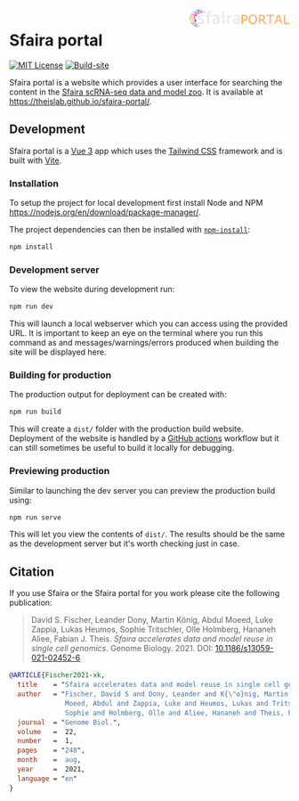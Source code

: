 <img src="src/assets/logo.png" align="right" alt="zellkonverter logo" width="180" />

# Sfaira portal

[![MIT License](https://img.shields.io/github/license/theislab/sfaira-portal)](https://github.com/theislab/sfaira-portal/blob/main/LICENSE)
[![Build-site](https://github.com/theislab/sfaira-portal/actions/workflows/build-site.yml/badge.svg)](https://github.com/theislab/sfaira-portal/actions/workflows/build-site.yml)

Sfaira portal is a website which provides a user interface for searching the content in the [Sfaira scRNA-seq data and model zoo](https://github.com/theislab/sfaira).
It is available at https://theislab.github.io/sfaira-portal/.

## Development

Sfaira portal is a [Vue 3](https://v3.vuejs.org/) app which uses the [Tailwind CSS](https://tailwindcss.com/) framework and is built with [Vite](https://vitejs.dev/).

### Installation

To setup the project for local development first install Node and NPM https://nodejs.org/en/download/package-manager/.

The project dependencies can then be installed with [`npm-install`](https://docs.npmjs.com/cli/v6/commands/npm-install):

```bash
npm install
```

### Development server

To view the website during development run:

```bash
npm run dev
```

This will launch a local webserver which you can access using the provided URL.
It is important to keep an eye on the terminal where you run this command as and messages/warnings/errors produced when building the site will be displayed here.

### Building for production

The production output for deployment can be created with:

```bash
npm run build
```

This will create a `dist/` folder with the production build website.
Deployment of the website is handled by a [GitHub actions](https://github.com/theislab/sfaira-portal/actions) workflow but it can still sometimes be useful to build it locally for debugging.

### Previewing production

Similar to launching the dev server you can preview the production build using:

```bash
npm run serve
```

This will let you view the contents of `dist/`.
The results should be the same as the development server but it's worth checking just in case.

## Citation

If you use Sfaira or the Sfaira portal for you work please cite the following publication:

> David S. Fischer, Leander Dony, Martin König, Abdul Moeed, Luke Zappia, Lukas Heumos, Sophie Tritschler, Olle Holmberg, Hananeh Aliee, Fabian J. Theis.
> _Sfaira accelerates data and model reuse in single cell genomics_.
> Genome Biology. 2021. DOI: [10.1186/s13059-021-02452-6](https://doi.org/10.1186/s13059-021-02452-6)

```bibtex
@ARTICLE{Fischer2021-xk,
  title    = "Sfaira accelerates data and model reuse in single cell genomics",
  author   = "Fischer, David S and Dony, Leander and K{\"o}nig, Martin and
              Moeed, Abdul and Zappia, Luke and Heumos, Lukas and Tritschler,
              Sophie and Holmberg, Olle and Aliee, Hananeh and Theis, Fabian J",
  journal  = "Genome Biol.",
  volume   =  22,
  number   =  1,
  pages    = "248",
  month    =  aug,
  year     =  2021,
  language = "en"
}
```
